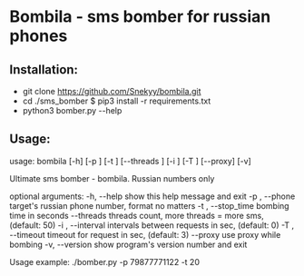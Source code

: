 # Bombila - sms bomber for russian phones

## Installation:


* git clone https://github.com/Snekyy/bombila.git
* cd ./sms_bomber
$ pip3 install -r requirements.txt
* python3 bomber.py --help

## Usage: 

usage: bombila [-h] [-p <phone>] [-t <seconds>] [--threads <int>]
               [-i <seconds>] [-T <seconds>] [--proxy] [-v]

Ultimate sms bomber - bombila. Russian numbers only

optional arguments:
  -h, --help            show this help message and exit
  -p <phone>, --phone <phone>
                        target's russian phone number, format no matters
  -t <seconds>, --stop_time <seconds>
                        bombing time in seconds
  --threads <int>       threads count, more threads = more sms, (default: 50)
  -i <seconds>, --interval <seconds>
                        intervals between requests in sec, (default: 0)
  -T <seconds>, --timeout <seconds>
                        timeout for request in sec, (default: 3)
  --proxy               use proxy while bombing
  -v, --version         show program's version number and exit

Usage example: ./bomber.py -p 79877771122 -t 20


